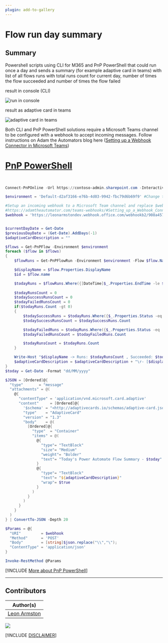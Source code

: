```yaml
---
plugin: add-to-gallery
---
```


# Flow run day summary

## Summary

Powershell scripts using CLI for M365 and PnP PowerShell that could run once a day and sends a summary (for example adaptive card in teams) with list of all flows runs with total runs count for current day, number of times the flow succeeded and number of times the flow failed

result in console (CLI)

![run in console](assets/example2.png)

result as adaptive card in teams

![adaptive card in teams](assets/example.png)

Both CLI and PnP PowerShell solutions require a Microsoft Teams channel to be configured with a webhook to accept incoming messages. Follow instructions on Adam the Automators blog here ([Setting up a Webhook Connector in Microsoft Teams](https://adamtheautomator.com/teams-webhooks/#Setting_up_a_Webhook_Connector_in_Microsoft_Teams))
 

# [PnP PowerShell](#tab/pnpps)

```powershell


Connect-PnPOnline -Url https://contoso-admin.sharepoint.com -Interactive

$environment = 'Default-d2af3166-e76b-4d03-9942-fbc79d6b69f9' #Change to your Power Automate environment

#Setup an incoming webhook to a Microsoft Team channel and replace $webhook variable
#https://adamtheautomator.com/teams-webhooks/#Setting_up_a_Webhook_Connector_in_Microsoft_Teams
$webhook = 'https://leonarmstondev.webhook.office.com/webhookb2/908a4576-7946-405d-b373-0ff49b7244e1@d2af3166-e76b-4d03-9942-fbc79d6b69f9/IncomingWebhook/27f804496eb749158838186717fef3c0/08a5b26d-e908-49af-b8c6-e84d06beda87'


$currentDayDate = Get-Date
$previousDayDate = (Get-Date).AddDays(-1)
$adaptiveCardDescription = ""

$flows = Get-PnPFlow -Environment $environment
foreach ($flow in $flows) 
{
    $flowRuns = Get-PnPFlowRun -Environment $environment -Flow $flow.Name

    $displayName = $flow.Properties.DisplayName
    $id = $flow.name

    $todayRuns = $flowRuns.Where({[DateTime]$_.Properties.EndTime -le $currentDayDate -and [DateTime]$_.Properties.EndTime -gt $previousDayDate})
    
    $todayRunsCount = 0
    $todaySuccessRunsCount = 0
    $todayFailedRunsCount = 0
    if($todayRuns.Count -gt 0)
    {
        $todaySuccessRuns = $todayRuns.Where({$_.Properties.Status -eq 'Succeeded'})
        $todaySuccessRunsCount = $todaySuccessRuns.Count

        $todayFailedRuns = $todayRuns.Where({$_.Properties.Status -eq 'Failed'})
        $todayFailedRunsCount = $todayFailedRuns.Count

        $todayRunsCount = $todayRuns.Count
    }

    Write-Host "$displayName -> Runs: $todayRunsCount , Succeeded: $todaySuccessRunsCount , Failed: $todayFailedRunsCount"
    $adaptiveCardDescription = $adaptiveCardDescription + "\r- [$displayName](https://us.flow.microsoft.com/manage/environments/$environment/flows/$id/details) -> Runs: $todayRunsCount , Succeeded: $todaySuccessRunsCount , Failed: $todayFailedRunsCount"
}
$today = Get-Date -Format "dd/MM/yyyy"

$JSON = [Ordered]@{
  "type"       = "message"
  "attachments" = @(
    @{
      "contentType" = 'application/vnd.microsoft.card.adaptive'
      "content"     = [Ordered]@{
        '$schema' = "<http://adaptivecards.io/schemas/adaptive-card.json>"
        "type"    = "AdaptiveCard"
        "version" = "1.3"
        "body"    = @(
          [Ordered]@{
            "type"  = "Container"
            "items" = @(
              @{
			    "type"= "TextBlock"
			    "size"= "Medium"
			    "weight"= "Bolder"
			    "text"= "Today's Power Automate Flow Summary - $today"
              }
              @{
			    "type"= "TextBlock"
			    "text"= "${adaptiveCardDescription}"
			    "wrap"= $true
              }
            )
          }
        )
      }
    }
  )
} | ConvertTo-JSON -Depth 20

$Params = @{
  "URI"         = $webhook
  "Method"      = 'POST'
  "Body"        = [string]$json.replace("\\","\");
  "ContentType" = 'application/json'
}

Invoke-RestMethod @Params
```
[!INCLUDE [More about PnP PowerShell](../../docfx/includes/MORE-PNPPS.md)]

***

## Contributors

| Author(s) |
|-----------|
| [Leon Armston](https://github.com/LeonArmston)|



<img src="https://m365-visitor-stats.azurewebsites.net/script-samples/scripts/flow-search-flows-for-connection?labelText=Visitors" class="img-visitor" aria-hidden="true" />


[!INCLUDE [DISCLAIMER](../../docfx/includes/DISCLAIMER.md)]

